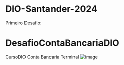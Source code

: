 # DIO-Santander-2024
Primeiro Desafio:
# DesafioContaBancariaDIO
CursoDIO Conta Bancaria Terminal
![image](https://github.com/Maiko552/DIO-Santander-2024/assets/111329558/c3f665e6-22aa-403d-b9ee-ee82926ec48a)

